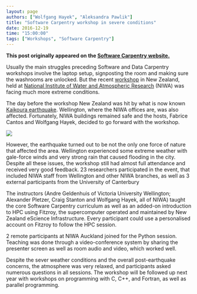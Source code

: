 ```yaml
---
layout: page
authors: ["Wolfgang Hayek", "Aleksandra Pawlik"]
title: "Software Carpentry workshop in severe conditions"
date: 2016-12-19
time: "15:00:00"
tags: ["Workshops", "Software Carpentry"]
---
```


<p><b>This post originally appeared on the <a href="https://software-carpentry.org/">Software Carpentry website.</a></b></p>

Usually the main struggles preceding Software and Data Carpentry workshops involve the laptop setup, signposting the room and making sure the washrooms are unlocked. But the recent [workshop](https://tinyendian.github.io/2016-11-15-wellington/) in New Zealand, held at [National Institute of Water and Atmospheric Research](https://www.niwa.co.nz/) (NIWA) was facing much more extreme conditions.

The day before the workshop New Zealand was hit by what is now known [Kaikoura earthquake](https://en.wikipedia.org/wiki/2016_Kaikoura_earthquake). Wellington, where the NIWA offices are, was also affected. Fortunately, NIWA buildings remained safe and the hosts, Fabrice Cantos and Wolfgang Hayek, decided to go forward with the workshop. 

![](/files/2016/12/NIWA_workshop.jpg)

However, the earthquake turned out to be not the only one force of nature that affected the area. Wellington experienced some extreme weather with gale-force winds and very strong rain that caused flooding in the city. Despite all these issues, the workshop still had almost full attendance and received very good feedback. 23 researchers participated in the event, that included NIWA staff from Wellington and other NIWA branches, as well as 3 external participants from the University of Canterbury

The instructors (Andre Geldenhuis of Victoria University Wellington; Alexander Pletzer, Craig Stanton and Wolfgang Hayek, all of NIWA) taught the core Software Carpentry curriculum as well as  an added-on introduction to HPC using Fitzroy, the supercomputer operated and maintained by New Zealand eScience Infrastructure. Every participant could use a personalised account on Fitzroy to follow the HPC session.
 
2 remote participants at NIWA Auckland joined for the Python session. Teaching was done through a video-conference system by sharing the presenter screen as well as room audio and video, which worked well. 

Despite the sever weather conditions and the overall post-earthquake concerns, the atmosphere was very relaxed, and participants asked numerous questions in all sessions.  The workshop will be followed up next year with workshops on programming with C, C++, and Fortran, as well as parallel programming.


